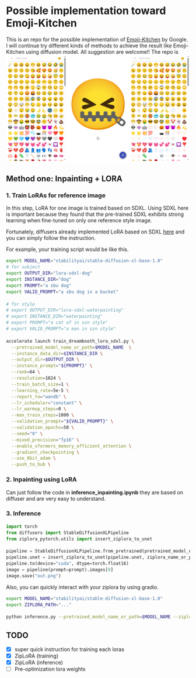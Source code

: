 # Possible implementation toward Emoji-Kitchen
This is an repo for the possible implementation of [Emoji-Kitchen](https://emojikitchen.dev/) by Google. I will continue try different kinds of methods to achieve the result like Emoji-Kitchen using diffusion model. All suggestion are welcome!! The repo is 
![result](image/001.png)

## Method one: Inpainting + LORA
### 1. Train LoRAs for reference image
In this step, LoRA for one image is trained based on SDXL. Using SDXL here is important because they found that the pre-trained SDXL exhibits strong learning when fine-tuned on only one reference style image.

Fortunately, diffusers already implemented LoRA based on SDXL [here](https://github.com/huggingface/diffusers/blob/main/examples/dreambooth/README_sdxl.md) and you can simply follow the instruction. 

For example, your training script would be like this.
```bash
export MODEL_NAME="stabilityai/stable-diffusion-xl-base-1.0"
# for subject
export OUTPUT_DIR="lora-sdxl-dog"
export INSTANCE_DIR="dog"
export PROMPT="a sbu dog"
export VALID_PROMPT="a sbu dog in a bucket"

# for style
# export OUTPUT_DIR="lora-sdxl-waterpainting"
# export INSTANCE_DIR="waterpainting"
# export PROMPT="a cat of in szn style"
# export VALID_PROMPT="a man in szn style"

accelerate launch train_dreambooth_lora_sdxl.py \
  --pretrained_model_name_or_path=$MODEL_NAME  \
  --instance_data_dir=$INSTANCE_DIR \
  --output_dir=$OUTPUT_DIR \
  --instance_prompt="${PROMPT}" \
  --rank=64 \
  --resolution=1024 \
  --train_batch_size=1 \
  --learning_rate=5e-5 \
  --report_to="wandb" \
  --lr_scheduler="constant" \
  --lr_warmup_steps=0 \
  --max_train_steps=1000 \
  --validation_prompt="${VALID_PROMPT}" \
  --validation_epochs=50 \
  --seed="0" \
  --mixed_precision="fp16" \
  --enable_xformers_memory_efficient_attention \
  --gradient_checkpointing \
  --use_8bit_adam \
  --push_to_hub \
```

### 2. Inpainting using LoRA
Can just follow the code in **inference_inpainting.ipynb** they are based on diffuser and are very easy to understand.
### 3. Inference

```python
import torch
from diffusers import StableDiffusionXLPipeline
from ziplora_pytorch.utils import insert_ziplora_to_unet

pipeline = StableDiffusionXLPipeline.from_pretrained(pretrained_model_name_or_path)
pipeline.unet = insert_ziplora_to_unet(pipeline.unet, ziplora_name_or_path)
pipeline.to(device="cuda", dtype=torch.float16)
image = pipeline(prompt=prompt).images[0]
image.save("out.png")
```

Also, you can quickly interact with your ziplora by using gradio.
```bash
export MODEL_NAME="stabilityai/stable-diffusion-xl-base-1.0"
export ZIPLORA_PATH="..."

python inference.py --pretrained_model_name_or_path=$MODEL_NAME --ziplora_name_or_path=$ZIPLORA_PATH 
```


## TODO

- [x] super quick instruction for training each loras
- [x] ZipLoRA (training)
- [x] ZipLoRA (inference)
- [ ] Pre-optimization lora weights 
